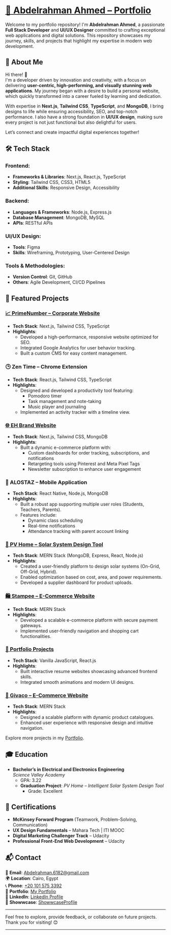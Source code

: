 # [🚀 Abdelrahman Ahmed – Portfolio](https://my-portfolio-rho-rosy.vercel.app/)

Welcome to my portfolio repository! I'm **Abdelrahman Ahmed**, a passionate **Full Stack Developer** and **UI/UX Designer** committed to crafting exceptional web applications and digital solutions. This repository showcases my journey, skills, and projects that highlight my expertise in modern web development.

## 🌟 About Me

Hi there! 👋  
I'm a developer driven by innovation and creativity, with a focus on delivering **user-centric, high-performing, and visually stunning web applications**. My journey began with a desire to build a personal website, which quickly transformed into a career fueled by learning and dedication.

With expertise in **Next.js**, **Tailwind CSS**, **TypeScript**, and **MongoDB**, I bring designs to life while ensuring accessibility, SEO, and top-notch performance. I also have a strong foundation in **UI/UX design**, making sure every project is not just functional but also delightful for users.

Let’s connect and create impactful digital experiences together!

## 🛠️ Tech Stack

### Frontend:

- **Frameworks & Libraries**: Next.js, React.js, TypeScript
- **Styling**: Tailwind CSS, CSS3, HTML5
- **Additional Skills**: Responsive Design, Accessibility

### Backend:

- **Languages & Frameworks**: Node.js, Express.js
- **Database Management**: MongoDB, MySQL
- **APIs**: RESTful APIs

### UI/UX Design:

- **Tools**: Figma
- **Skills**: Wireframing, Prototyping, User-Centered Design

### Tools & Methodologies:

- **Version Control**: Git, GitHub
- **Others**: Agile Development, CI/CD Pipelines

## 💼 Featured Projects

### [📈 PrimeNumber – Corporate Website](https://primenumber-eg.com/)

- **Tech Stack**: Next.js, Tailwind CSS, TypeScript
- **Highlights**:
  - Developed a high-performance, responsive website optimized for SEO.
  - Integrated Google Analytics for user behavior tracking.
  - Built a custom CMS for easy content management.

### 🕒 Zen Time – Chrome Extension

- **Tech Stack**: React.js, Tailwind CSS, TypeScript
- **Highlights**:
  - Designed and developed a productivity tool featuring:
    - Pomodoro timer
    - Task management and note-taking
    - Music player and journaling
  - Implemented an activity tracker with a timeline view.

### [🌐 EH Brand Website](https://www.eh-eg.store/)

- **Tech Stack**: Next.js, Tailwind CSS, MongoDB
- **Highlights**:
  - Built a dynamic e-commerce platform with:
    - Custom dashboards for order tracking, subscriptions, and notifications
    - Retargeting tools using Pinterest and Meta Pixel Tags
    - Newsletter subscription to enhance user engagement

### 📱 ALOSTAZ – Mobile Application

- **Tech Stack**: React Native, Node.js, MongoDB
- **Highlights**:
  - Built a robust app supporting multiple user roles (Students, Teachers, Parents).
  - Features include:
    - Dynamic class scheduling
    - Real-time notifications
    - Attendance tracking with parent account linking

### [🔆 PV Home – Solar System Design Tool](https://pvhome.onrender.com/)

- **Tech Stack**: MERN Stack (MongoDB, Express, React, Node.js)
- **Highlights**:
  - Created a user-friendly platform to design solar systems (On-Grid, Off-Grid, Hybrid).
  - Enabled optimization based on cost, area, and power requirements.
  - Developed a supplier dashboard for product uploads.

### [🛍️ Stampee – E-Commerce Website](https://abdelrahman501.github.io/STAMPEE/)

- **Tech Stack**: MERN Stack
- **Highlights**:
  - Developed a scalable e-commerce platform with secure payment gateways.
  - Implemented user-friendly navigation and shopping cart functionalities.

### [🎨 Portfolio Projects](https://abdelrahman501.github.io/abdelrahman/)

- **Tech Stack**: Vanilla JavaScript, React.js
- **Highlights**:
  - Built interactive resume websites showcasing advanced frontend skills.
  - Integrated smooth animations and modern UI designs.

### [🛒 Givaco – E-Commerce Website](https://givaco.onrender.com/)

- **Tech Stack**: MERN Stack
- **Highlights**:
  - Designed a scalable platform with dynamic product catalogues.
  - Enhanced user experience with responsive design and intuitive navigation.

Explore more projects in my [Portfolio](https://my-portfolio-rho-rosy.vercel.app/).

## 🎓 Education

- **Bachelor’s in Electrical and Electronics Engineering**  
  _Science Valley Academy_
  - GPA: 3.22
  - **Graduation Project**: _PV Home – Intelligent Solar System Design Tool_
    - Grade: Excellent

## 📜 Certifications

- **McKinsey Forward Program** (Teamwork, Problem-Solving, Communication)
- **UX Design Fundamentals** – Mahara Tech | ITI MOOC
- **Digital Marketing Challenger Track** – Udacity
- **Professional Front-End Web Development** – Udacity

## 📬 Contact

📧 **Email**: [Abdelrahman.6182@gmail.com](mailto:Abdelrahman.6182@gmail.com)  
🌍 **Location**: Cairo, Egypt  
📞 **Phone**: [+20 101 575 3392](tel:+201015753392)  
🔗 **Portfolio**: [My Portfolio](https://my-portfolio-rho-rosy.vercel.app/)  
🔗 **LinkedIn**: [LinkedIn Profile](https://www.linkedin.com/in/abd-elrahman-tech/)  
🔗 **Showwcase**: [ShowwcaseProfile](https://www.showwcase.com/abdelrahman1)

---

Feel free to explore, provide feedback, or collaborate on future projects. Thank you for visiting! 😊

---
